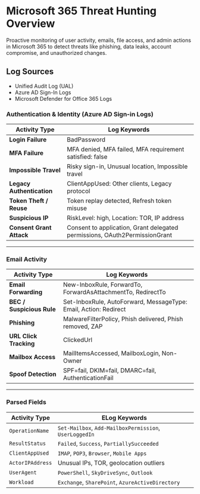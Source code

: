 # Microsoft 365 Threat Hunting Overview

Proactive monitoring of user activity, emails, file access, and admin actions in Microsoft 365 to detect threats like phishing, data leaks, account compromise, and unauthorized changes.

## Log Sources

- Unified Audit Log (UAL)
- Azure AD Sign-In Logs  
- Microsoft Defender for Office 365 Logs

### Authentication & Identity (Azure AD Sign-in Logs)

| **Activity Type**        | **Log Keywords**                                                                 |
|--------------------------|----------------------------------------------------------------------------------|
| **Login Failure**        |  BadPassword                                                                     |
| **MFA Failure**          | MFA denied, MFA failed, MFA requirement satisfied: false                         |
| **Impossible Travel**    | Risky sign-in, Unusual location, Impossible travel                               |
| **Legacy Authentication**| ClientAppUsed: Other clients, Legacy protocol                                    |
| **Token Theft / Reuse**  | Token replay detected, Refresh token misuse                                      |
| **Suspicious IP**        | RiskLevel: high, Location: TOR, IP address                                       |
| **Consent Grant Attack** | Consent to application, Grant delegated permissions, OAuth2PermissionGrant       |

---

### Email Activity 

| **Activity Type**        | **Log Keywords**                                                                |
|--------------------------|---------------------------------------------------------------------------------|
| **Email Forwarding**     | New-InboxRule, ForwardTo, ForwardAsAttachmentTo, RedirectTo                     |
| **BEC / Suspicious Rule**| Set-InboxRule, AutoForward, MessageType: Email, Action: Redirect                |
| **Phishing**             | MalwareFilterPolicy, Phish delivered, Phish removed, ZAP                        |
| **URL Click Tracking**   | ClickedUrl                                                                      |
| **Mailbox Access**       | MailItemsAccessed, MailboxLogin, Non-Owner                                      |
| **Spoof Detection**      | SPF=fail, DKIM=fail, DMARC=fail, AuthenticationFail                             |

---
### Parsed Fields 

| **Activity Type**         | **ELog Keywords**                                              |
|---------------------------|----------------------------------------------------------------|
| `OperationName`           | `Set-Mailbox`, `Add-MailboxPermission`, `UserLoggedIn`         |
| `ResultStatus`            | `Failed`, `Success`, `PartiallySucceeded`                      |
| `ClientAppUsed`           | `IMAP`, `POP3`, `Browser`, `Mobile Apps`                       |
| `ActorIPAddress`          | Unusual IPs, TOR, geolocation outliers                         |
| `UserAgent`               | `PowerShell`, `SkyDriveSync`, `Outlook`                        |
| `Workload`                | `Exchange`, `SharePoint`, `AzureActiveDirectory`               |

